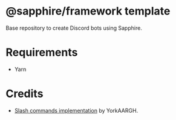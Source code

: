 # @sapphire/framework template
Base repository to create Discord bots using Sapphire.

# Requirements
- Yarn

# Credits
- [Slash commands implementation](https://github.com/YorkAARGH/Sapphire-slashies-example) by YorkAARGH.
